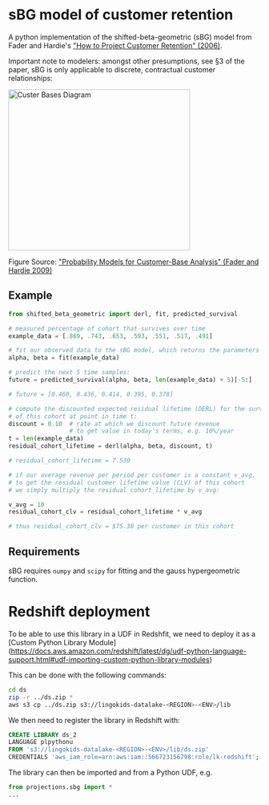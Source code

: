 # sBG model of customer retention

A python implementation of the shifted-beta-geometric (sBG) model from Fader and Hardie's ["How to Project Customer
Retention" (2006)](http://www.brucehardie.com/papers/021/sbg_2006-05-30.pdf).

Important note to modelers: amongst other presumptions, see §3 of the paper, sBG is only applicable to discrete,
contractual customer relationships:

<img src="customer_bases.png" alt="Custer Bases Diagram" width=363 height=321>

Figure Source: ["Probability Models for Customer-Base Analysis" (Fader and Hardie 2009)](https://marketing.wharton.upenn.edu/files/?whdmsaction=public:main.file&amp;fileID=341)

## Example

```python
from shifted_beta_geometric import derl, fit, predicted_survival

# measured percentage of cohort that survives over time
example_data = [.869, .743, .653, .593, .551, .517, .491]

# fit our observed data to the sBG model, which returns the parameters alpha and beta
alpha, beta = fit(example_data)

# predict the next 5 time samples:
future = predicted_survival(alpha, beta, len(example_data) + 5)[-5:]

# future = [0.460, 0.436, 0.414, 0.395, 0.378]

# compute the discounted expected residual lifetime (DERL) for the survivors
# of this cohort at point in time t:
discount = 0.10  # rate at which we discount future revenue
                 # to get value in today's terms, e.g. 10%/year
t = len(example_data)
residual_cohort_lifetime = derl(alpha, beta, discount, t)

# residual_cohort_lifetime = 7.530

# if our average revenue per period per customer is a constant v_avg,
# to get the residual customer lifetime value (CLV) of this cohort
# we simply multiply the residual_cohort_lifetime by v_avg:

v_avg = 10
residual_cohort_clv = residual_cohort_lifetime * v_avg

# thus residual_cohort_clv = $75.30 per customer in this cohort
```

## Requirements
sBG requires `numpy` and `scipy` for fitting and the gauss hypergeometric function.

# Redshift deployment

To be able to use this library in a UDF in Redshfit, we need to deploy it as a
[Custom Python Library Module]
(https://docs.aws.amazon.com/redshift/latest/dg/udf-python-language-support.html#udf-importing-custom-python-library-modules)

This can be done with the following commands:

```bash
cd ds
zip -r ../ds.zip *
aws s3 cp ../ds.zip s3://lingokids-datalake-<REGION>-<ENV>/lib
```

We then need to register the library in Redshift with:

```sql
CREATE LIBRARY ds_2
LANGUAGE plpythonu
FROM 's3://lingokids-datalake-<REGION>-<ENV>/lib/ds.zip'
CREDENTIALS 'aws_iam_role=arn:aws:iam::566723156798:role/lk-redshift';
```

The library can then be imported and from a Python UDF, e.g.

```python
from projections.sbg import *
...
```
